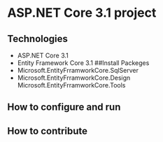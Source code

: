 # ASP.NET Core 3.1 project
## Technologies
- ASP.NET Core 3.1
- Entity Framework Core 3.1
##Install Packeges
- Microsoft.EntityFrramworkCore.SqlServer
- Microsoft.EntityFrramworkCore.Design
Microsoft.EntityFrramworkCore.Tools
## How to configure and run
## How to contribute